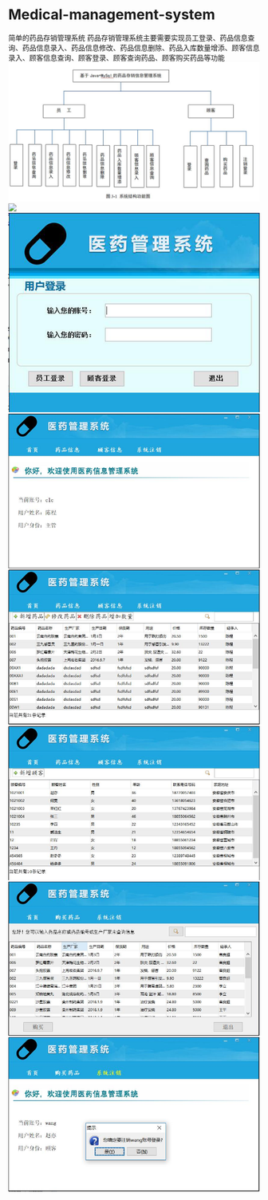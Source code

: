 # Medical-management-system
简单的药品存销管理系统
    药品存销管理系统主要需要实现员工登录、药品信息查询、药品信息录入、药品信息修改、药品信息删除、药品入库数量增添、顾客信息录入、顾客信息查询、顾客登录、顾客查询药品、顾客购买药品等功能
  <img src="功能设计.jpg"></a>
  <img src="E-R图.jpg"></a>
  <img src="图片1.jpg"></a>
  <img src="图片2.jpg"></a>
  <img src="图片3.jpg"></a>
  <img src="图片4.jpg"></a>
  <img src="图片5.jpg"></a>
  <img src="图片6.jpg"></a>
